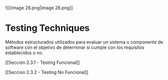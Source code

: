 ![[/image 26.png|image 26.png]]

# Testing Techniques

Métodos estructurados utilizados para evaluar un sistema o componente de software con el objetivo de determinar si cumple con los requisitos establecidos o no.

  

[[Sección 2.3.1 - Testing Funcional]]

[[Seccion 2.3.2 - Testing No Funcional]]